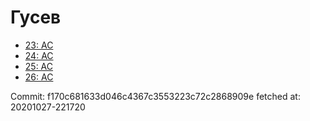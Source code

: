 # Гусев
- [23: AC](23.md)
- [24: AC](24.md)
- [25: AC](25.md)
- [26: AC](26.md)

Commit: f170c681633d046c4367c3553223c72c2868909e
 fetched at: 20201027-221720
